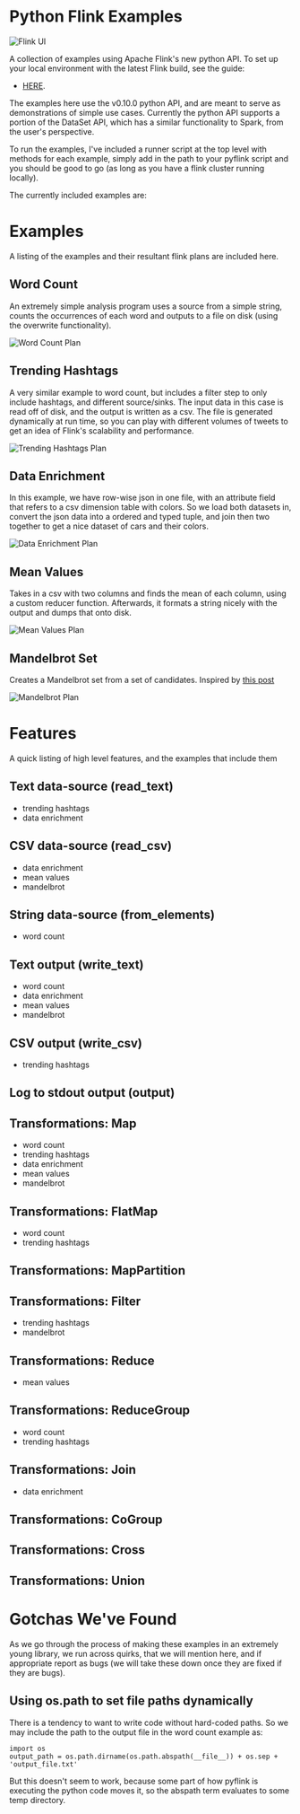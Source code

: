 Python Flink Examples
=====================

![Flink UI](https://raw.githubusercontent.com/wdm0006/flink-python-examples/master/images/flink_ui.png)

A collection of examples using Apache Flink's new python API.  To set up your local environment with 
the latest Flink build, see the guide:
 
 * [HERE](http://willmcginnis.com/2015/11/08/getting-started-with-python-and-apache-flink/).

The examples here use the v0.10.0 python API, and are meant to serve as demonstrations of simple use cases.  Currently 
the python API supports a portion of the DataSet API, which has a similar functionality to Spark, from the user's 
perspective.

To run the examples, I've included a runner script at the top level with methods for each example, simply
add in the path to your pyflink script and you should be good to go (as long as you have a flink cluster running locally).

The currently included examples are:

Examples
========

A listing of the examples and their resultant flink plans are included here.

Word Count
----------

An extremely simple analysis program uses a source from a simple string, counts the occurrences of each word
and outputs to a file on disk (using the overwrite functionality).

![Word Count Plan](https://raw.githubusercontent.com/wdm0006/flink-python-examples/master/images/word_count_plan.png)

Trending Hashtags
-----------------

A very similar example to word count, but includes a filter step to only include hashtags, and different source/sinks.
The input data in this case is read off of disk, and the output is written as a csv. The file is generated dynamically 
at run time, so you can play with different volumes of tweets to get an idea of Flink's scalability and performance.

![Trending Hashtags Plan](https://raw.githubusercontent.com/wdm0006/flink-python-examples/master/images/trending_hashtags_plan.png)

Data Enrichment
---------------

In this example, we have row-wise json in one file, with an attribute field that refers to a csv dimension table with
colors.  So we load both datasets in, convert the json data into a ordered and typed tuple, and join then two together
to get a nice dataset of cars and their colors.

![Data Enrichment Plan](https://raw.githubusercontent.com/wdm0006/flink-python-examples/master/images/data_enrichment_plan.png)

Mean Values
-----------

Takes in a csv with two columns and finds the mean of each column, using a custom reducer function.  Afterwards, it 
formats a string nicely with the output and dumps that onto disk.

![Mean Values Plan](https://raw.githubusercontent.com/wdm0006/flink-python-examples/master/images/mean_values_plan.png)

Mandelbrot Set
--------------

Creates a Mandelbrot set from a set of candidates. Inspired by [this post](http://1oclockbuzz.com/2015/11/24/pyspark-and-the-mandelbrot-set-overkill-indeed/)

![Mandelbrot Plan](https://raw.githubusercontent.com/wdm0006/flink-python-examples/master/images/mandelbrot_plan.png)

Features
========

A quick listing of high level features, and the examples that include them

Text data-source (read\_text)
----------------------------

 * trending hashtags
 * data enrichment

CSV data-source (read\_csv)
---------------------------
    
 * data enrichment
 * mean values
 * mandelbrot

String data-source (from\_elements)
-----------------------------------

 * word count

Text output (write\_text)
-------------------------

 * word count
 * data enrichment
 * mean values
 * mandelbrot

CSV output (write\_csv)
-----------------------

 * trending hashtags
 
Log to stdout output (output)
-----------------------------


Transformations: Map
--------------------

 * word count
 * trending hashtags
 * data enrichment
 * mean values
 * mandelbrot
 
Transformations: FlatMap
------------------------

 * word count
 * trending hashtags

Transformations: MapPartition
-----------------------------


Transformations: Filter
-----------------------

 * trending hashtags
 * mandelbrot

Transformations: Reduce
-----------------------

 * mean values
 
Transformations: ReduceGroup
----------------------------

 * word count
 * trending hashtags

Transformations: Join
--------------------

 * data enrichment
 
Transformations: CoGroup
------------------------


Transformations: Cross
----------------------


Transformations: Union
----------------------


Gotchas We've Found
===================

As we go through the process of making these examples in an extremely young library, we run across quirks, that we will
mention here, and if appropriate report as bugs (we will take these down once they are fixed if they are bugs).

Using os.path to set file paths dynamically
-------------------------------------------

There is a tendency to want to write code without hard-coded paths.  So we may include the path to the output file
in the word count example as:

    import os
    output_path = os.path.dirname(os.path.abspath(__file__)) + os.sep + 'output_file.txt'
    
But this doesn't seem to work, because some part of how pyflink is executing the python code moves it, so the abspath
term evaluates to some temp directory. 